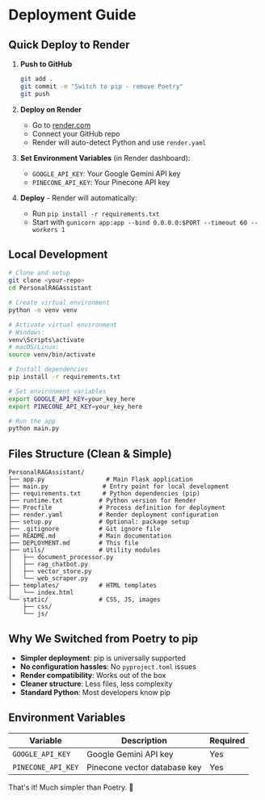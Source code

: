 # Deployment Guide

## Quick Deploy to Render

1. **Push to GitHub**
   ```bash
   git add .
   git commit -m "Switch to pip - remove Poetry"
   git push
   ```

2. **Deploy on Render**
   - Go to [render.com](https://render.com)
   - Connect your GitHub repo
   - Render will auto-detect Python and use `render.yaml`

3. **Set Environment Variables** (in Render dashboard):
   - `GOOGLE_API_KEY`: Your Google Gemini API key
   - `PINECONE_API_KEY`: Your Pinecone API key

4. **Deploy** - Render will automatically:
   - Run `pip install -r requirements.txt`
   - Start with `gunicorn app:app --bind 0.0.0.0:$PORT --timeout 60 --workers 1`

## Local Development

```bash
# Clone and setup
git clone <your-repo>
cd PersonalRAGAssistant

# Create virtual environment
python -m venv venv

# Activate virtual environment
# Windows:
venv\Scripts\activate
# macOS/Linux:
source venv/bin/activate

# Install dependencies
pip install -r requirements.txt

# Set environment variables
export GOOGLE_API_KEY=your_key_here
export PINECONE_API_KEY=your_key_here

# Run the app
python main.py
```

## Files Structure (Clean & Simple)

```
PersonalRAGAssistant/
├── app.py                 # Main Flask application
├── main.py               # Entry point for local development
├── requirements.txt      # Python dependencies (pip)
├── runtime.txt          # Python version for Render
├── Procfile             # Process definition for deployment
├── render.yaml          # Render deployment configuration
├── setup.py             # Optional: package setup
├── .gitignore           # Git ignore file
├── README.md            # Main documentation
├── DEPLOYMENT.md        # This file
├── utils/               # Utility modules
│   ├── document_processor.py
│   ├── rag_chatbot.py
│   ├── vector_store.py
│   └── web_scraper.py
├── templates/           # HTML templates
│   └── index.html
└── static/              # CSS, JS, images
    ├── css/
    └── js/
```

## Why We Switched from Poetry to pip

- **Simpler deployment**: pip is universally supported
- **No configuration hassles**: No `pyproject.toml` issues
- **Render compatibility**: Works out of the box
- **Cleaner structure**: Less files, less complexity
- **Standard Python**: Most developers know pip

## Environment Variables

| Variable | Description | Required |
|----------|-------------|-----------|
| `GOOGLE_API_KEY` | Google Gemini API key | Yes |
| `PINECONE_API_KEY` | Pinecone vector database key | Yes |

That's it! Much simpler than Poetry. 🎉
